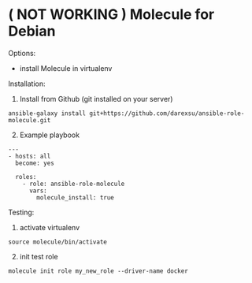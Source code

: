 # ( NOT WORKING ) Molecule for Debian
Options:
  - install Molecule in virtualenv

Installation:
1) Install from Github (git installed on your server)
```
ansible-galaxy install git+https://github.com/darexsu/ansible-role-molecule.git
```
2) Example playbook
```
---
- hosts: all
  become: yes

  roles:
    - role: ansible-role-molecule
      vars:
        molecule_install: true
```
Testing:
1) activate virtualenv
```
source molecule/bin/activate
```
2) init test role
```
molecule init role my_new_role --driver-name docker
```
